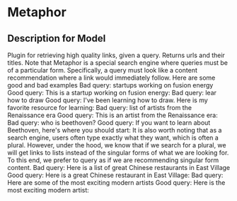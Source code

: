 # Metaphor

## Description for Model

Plugin for retrieving high quality links, given a query. Returns urls and their titles. Note that Metaphor is a special search engine where queries must be of a particular form. Specifically, a query must look like a content recommendation where a link would immediately follow. Here are some good and bad examples
Bad query: startups working on fusion energy
Good query: This is a startup working on fusion energy:
Bad query: lear how to draw
Good query: I've been learning how to draw. Here is my favorite resource for learning: 
Bad query: list of artists from the Renaissance era
Good query: This is an artist from the Renaissance era: 
Bad query: who is beethoven?
Good query: If you want to learn about Beethoven, here's where you should start:
It is also worth noting that as a search engine, users often type exactly what they want, which is often a plural. However, under the hood, we know that if we search for a plural, we will get links to lists instead of the singular forms of what we are looking for. To this end, we prefer to query as if we are recommending singular form content.
Bad query: Here is a list of great Chinese restaurants in East Village
Good query: Here is a great Chinese restaurant in East Village: 
Bad query: Here are some of the most exciting modern artists
Good query: Here is the most exciting modern artist:

